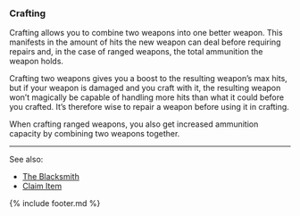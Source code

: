 ### Crafting
Crafting allows you to combine two weapons into one better weapon. This manifests in the amount of hits the new
  weapon can deal before requiring repairs and, in the case of ranged weapons, the total ammunition the weapon
  holds.

Crafting two weapons gives you a boost to the resulting weapon’s max hits, but if your weapon is damaged and you
  craft with it, the resulting weapon won’t magically be capable of handling more hits than what it could before you
  crafted. It’s therefore wise to repair a weapon before using it in crafting.

When crafting ranged weapons, you also get increased ammunition capacity by combining two weapons together.

---

See also:
 - [The Blacksmith](../blacksmith/index.md)
 - [Claim Item](../tavern/claim_item.md)

{% include footer.md %}